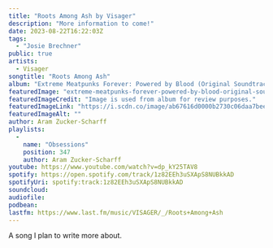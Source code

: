 ```yaml
---
title: "Roots Among Ash by Visager"
description: "More information to come!"
date: 2023-08-22T16:22:03Z
tags:
  - "Josie Brechner"
public: true
artists:
  - Visager
songtitle: "Roots Among Ash"
album: "Extreme Meatpunks Forever: Powered by Blood (Original Soundtrack)"
featuredImage: "extreme-meatpunks-forever-powered-by-blood-original-soundtrack.jpeg"
featuredImageCredit: "Image is used from album for review purposes."
featuredImageLink: "https://i.scdn.co/image/ab67616d0000b2730c06daa7bee00e3c50a13dab"
featuredImageAlt: ""
author: Aram Zucker-Scharff
playlists:
  -
    name: "Obsessions"
    position: 347
    author: Aram Zucker-Scharff
youtube: https://www.youtube.com/watch?v=dp_kY25TAV8
spotify: https://open.spotify.com/track/1z82EEh3uSXApS8NUBkkAD
spotifyUri: spotify:track:1z82EEh3uSXApS8NUBkkAD
soundcloud:
audiofile:
podbean:
lastfm: https://www.last.fm/music/VISAGER/_/Roots+Among+Ash
---
```


A song I plan to write more about.
		